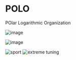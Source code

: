 # POLO
POlar Logarithmic Organization


![image](https://en.wikipedia.org/wiki/Polo_(confectionery)#/media/File:Polo_mint.jpg)

![image](https://user-images.githubusercontent.com/381808/117827048-f287cf00-b270-11eb-9e43-148b5200dfe2.png)

![sport](https://www.mixtemagazine.ca/wp-content/gallery/m20-sport/m20-sport-polo-3.jpg)
![extreme tuning](http://www.fuorigirimotore.com/annunci/categoria/veicoli/auto/img/6013-volkwagen-polo-tuning-omologata-0.jpg)
